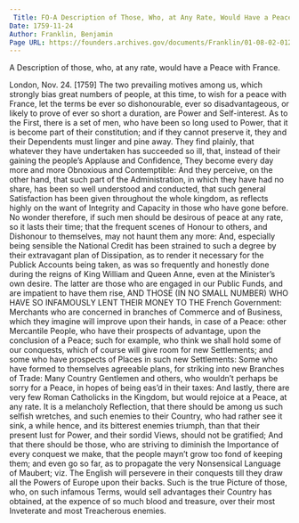 ```yaml
---
 Title: FO-A Description of Those, Who, at Any Rate, Would Have a Peace with France, 24 November 1759
Date: 1759-11-24
Author: Franklin, Benjamin
Page URL: https://founders.archives.gov/documents/Franklin/01-08-02-0127
---
```




A Description of those, who, at any rate,
would have a Peace with France.


London, Nov. 24. [1759]
The two prevailing motives among us, which strongly bias great numbers of people, at this time, to wish for a peace with France, let the terms be ever so dishonourable, ever so disadvantageous, or likely to prove of ever so short a duration, are Power and Self-interest.
As to the First, there is a set of men, who have been so long used to Power, that it is become part of their constitution; and if they cannot preserve it, they and their Dependents must linger and pine away. They find plainly, that whatever they have undertaken has succeeded so ill, that, instead of their gaining the people’s Applause and Confidence, They become every day more and more Obnoxious and Contemptible: And they perceive, on the other hand, that such part of the Administration, in which they have had no share, has been so well understood and conducted, that such general Satisfaction has been given throughout the whole kingdom, as reflects highly on the want of Integrity and Capacity in those who have gone before. No wonder therefore, if such men should be desirous of peace at any rate, so it lasts their time; that the frequent scenes of Honour to others, and Dishonour to themselves, may not haunt them any more: And, especially being sensible the National Credit has been strained to such a degree by their extravagant plan of Dissipation, as to render it necessary for the Publick Accounts being taken, as was so frequently and honestly done during the reigns of King William and Queen Anne, even at the Minister’s own desire.
The latter are those who are engaged in our Public Funds, and are impatient to have them rise, AND THOSE (IN NO SMALL NUMBER) WHO HAVE SO INFAMOUSLY LENT THEIR MONEY TO THE French Government: Merchants who are concerned in branches of Commerce and of Business, which they imagine will improve upon their hands, in case of a Peace: other Mercantile People, who have their prospects of advantage, upon the conclusion of a Peace; such for example, who think we shall hold some of our conquests, which of course will give room for new Settlements; and some who have prospects of Places in such new Settlements: Some who have formed to themselves agreeable plans, for striking into new Branches of Trade: Many Country Gentlemen and others, who wouldn’t perhaps be sorry for a Peace, in hopes of being eas’d in their taxes: And lastly, there are very few Roman Catholicks in the Kingdom, but would rejoice at a Peace, at any rate.
It is a melancholy Reflection, that there should be among us such selfish wretches, and such enemies to their Country, who had rather see it sink, a while hence, and its bitterest enemies triumph, than that their present lust for Power, and their sordid Views, should not be gratified; And that there should be those, who are striving to diminish the Importance of every conquest we make, that the people mayn’t grow too fond of keeping them; and even go so far, as to propagate the very Nonsensical Language of Maubert; viz. The English will persevere in their conquests till they draw all the Powers of Europe upon their backs.
Such is the true Picture of those, who, on such infamous Terms, would sell advantages their Country has obtained, at the expence of so much blood and treasure, over their most Inveterate and most Treacherous enemies.

